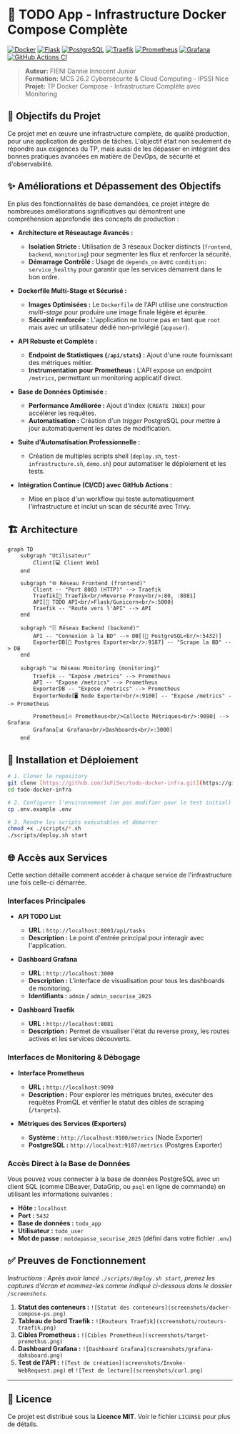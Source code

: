 # 🚀 TODO App - Infrastructure Docker Compose Complète

[![Docker](https://img.shields.io/badge/Docker-2496ED?style=for-the-badge&logo=docker&logoColor=white)](https://www.docker.com/)
[![Flask](https://img.shields.io/badge/Flask-000000?style=for-the-badge&logo=flask&logoColor=white)](https://flask.palletsprojects.com/)
[![PostgreSQL](https://img.shields.io/badge/PostgreSQL-316192?style=for-the-badge&logo=postgresql&logoColor=white)](https://www.postgresql.org/)
[![Traefik](https://img.shields.io/badge/Traefik-24A1C1?style=for-the-badge&logo=traefik&logoColor=white)](https://traefik.io/)
[![Prometheus](https://img.shields.io/badge/Prometheus-E6522C?style=for-the-badge&logo=prometheus&logoColor=white)](https://prometheus.io/)
[![Grafana](https://img.shields.io/badge/Grafana-F46800?style=for-the-badge&logo=grafana&logoColor=white)](https://grafana.com/)
[![GitHub Actions CI](https://github.com/JuFiSec/todo-docker-infra/actions/workflows/ci.yml/badge.svg)](https://github.com/JuFiSec/todo-docker-infra/actions/workflows/ci.yml)

> **Auteur:** FIENI Dannie Innocent Junior  
> **Formation:** MCS 26.2 Cybersécurité & Cloud Computing - IPSSI Nice  
> **Projet:** TP Docker Compose - Infrastructure Complète avec Monitoring

## 🎯 Objectifs du Projet

Ce projet met en œuvre une infrastructure complète, de qualité production, pour une application de gestion de tâches. L'objectif était non seulement de répondre aux exigences du TP, mais aussi de les dépasser en intégrant des bonnes pratiques avancées en matière de DevOps, de sécurité et d'observabilité.

## ✨ Améliorations et Dépassement des Objectifs

En plus des fonctionnalités de base demandées, ce projet intègre de nombreuses améliorations significatives qui démontrent une compréhension approfondie des concepts de production :

* **Architecture et Réseautage Avancés :**
    * **Isolation Stricte :** Utilisation de 3 réseaux Docker distincts (`frontend`, `backend`, `monitoring`) pour segmenter les flux et renforcer la sécurité.
    * **Démarrage Contrôlé :** Usage de `depends_on` avec `condition: service_healthy` pour garantir que les services démarrent dans le bon ordre.

* **Dockerfile Multi-Stage et Sécurisé :**
    * **Images Optimisées :** Le `Dockerfile` de l'API utilise une construction *multi-stage* pour produire une image finale légère et épurée.
    * **Sécurité renforcée :** L'application ne tourne pas en tant que `root` mais avec un utilisateur dédié non-privilégié (`appuser`).

* **API Robuste et Complète :**
    * **Endpoint de Statistiques (`/api/stats`) :** Ajout d'une route fournissant des métriques métier.
    * **Instrumentation pour Prometheus :** L'API expose un endpoint `/metrics`, permettant un monitoring applicatif direct.

* **Base de Données Optimisée :**
    * **Performance Améliorée :** Ajout d'index (`CREATE INDEX`) pour accélérer les requêtes.
    * **Automatisation :** Création d'un *trigger* PostgreSQL pour mettre à jour automatiquement les dates de modification.

* **Suite d'Automatisation Professionnelle :**
    * Création de multiples scripts shell (`deploy.sh`, `test-infrastructure.sh`, `demo.sh`) pour automatiser le déploiement et les tests.

* **Intégration Continue (CI/CD) avec GitHub Actions :**
    * Mise en place d'un workflow qui teste automatiquement l'infrastructure et inclut un scan de sécurité avec Trivy.

## 🏗️ Architecture

```mermaid
graph TD
    subgraph "Utilisateur"
        Client[💻 Client Web]
    end

    subgraph "🌐 Réseau Frontend (frontend)"
        Client -- "Port 8003 (HTTP)" --> Traefik
        Traefik[💠 Traefik<br/>Reverse Proxy<br/>:80, :8081]
        API[🐍 TODO API<br/>Flask/Gunicorn<br/>:5000]
        Traefik -- "Route vers l'API" --> API
    end

    subgraph "🗄️ Réseau Backend (backend)"
        API -- "Connexion à la BD" --> DB[(🐘 PostgreSQL<br/>:5432)]
        ExporterDB[🔧 Postgres Exporter<br/>:9187] -- "Scrape la BD" --> DB
    end

    subgraph "📊 Réseau Monitoring (monitoring)"
        Traefik -- "Expose /metrics" --> Prometheus
        API -- "Expose /metrics" --> Prometheus
        ExporterDB -- "Expose /metrics" --> Prometheus
        ExporterNode[🖥️ Node Exporter<br/>:9100] -- "Expose /metrics" --> Prometheus

        Prometheus[🔥 Prometheus<br/>Collecte Métriques<br/>:9090] --> Grafana
        Grafana[📊 Grafana<br/>Dashboards<br/>:3000]
    end
```

## 🚀 Installation et Déploiement

```bash
# 1. Cloner le repository
git clone [https://github.com/JuFiSec/todo-docker-infra.git](https://github.com/JuFiSec/todo-docker-infra.git)
cd todo-docker-infra

# 2. Configurer l'environnement (ne pas modifier pour le test initial)
cp .env.example .env

# 3. Rendre les scripts exécutables et démarrer
chmod +x ./scripts/*.sh
./scripts/deploy.sh start
```

## 🌐 Accès aux Services

Cette section détaille comment accéder à chaque service de l'infrastructure une fois celle-ci démarrée.

### Interfaces Principales

* **API TODO List**
    * **URL :** `http://localhost:8003/api/tasks`
    * **Description :** Le point d'entrée principal pour interagir avec l'application.

* **Dashboard Grafana**
    * **URL :** `http://localhost:3000`
    * **Description :** L'interface de visualisation pour tous les dashboards de monitoring.
    * **Identifiants :** `admin` / `admin_securise_2025`

* **Dashboard Traefik**
    * **URL :** `http://localhost:8081`
    * **Description :** Permet de visualiser l'état du reverse proxy, les routes actives et les services découverts.

### Interfaces de Monitoring & Débogage

* **Interface Prometheus**
    * **URL :** `http://localhost:9090`
    * **Description :** Pour explorer les métriques brutes, exécuter des requêtes PromQL et vérifier le statut des cibles de scraping (`/targets`).

* **Métriques des Services (Exporters)**
    * **Système :** `http://localhost:9100/metrics` (Node Exporter)
    * **PostgreSQL :** `http://localhost:9187/metrics` (Postgres Exporter)

### Accès Direct à la Base de Données

Vous pouvez vous connecter à la base de données PostgreSQL avec un client SQL (comme DBeaver, DataGrip, ou `psql` en ligne de commande) en utilisant les informations suivantes :

* **Hôte :** `localhost`
* **Port :** `5432`
* **Base de données :** `todo_app`
* **Utilisateur :** `todo_user`
* **Mot de passe :** `motdepasse_securise_2025` (défini dans votre fichier `.env`)

## ✅ Preuves de Fonctionnement

*Instructions : Après avoir lancé `./scripts/deploy.sh start`, prenez les captures d'écran et nommez-les comme indiqué ci-dessous dans le dossier `/screenshots`.*

1.  **Statut des conteneurs :** `![Statut des conteneurs](screenshots/docker-compose-ps.png)`
2.  **Tableau de bord Traefik :** `![Routeurs Traefik](screenshots/routeurs-traefik.png)`
3.  **Cibles Prometheus :** `![Cibles Prometheus](screenshots/target-promethus.png)`
4.  **Dashboard Grafana :** `![Dashboard Grafana](screenshots/grafana-dahsboard.png)`
5.  **Test de l'API :** `![Test de création](screenshots/Invoke-WebRequest.png)` et `![Test de lecture](screenshots/curl.png)`

---
## 📝 Licence

Ce projet est distribué sous la **Licence MIT**. Voir le fichier `LICENSE` pour plus de détails.